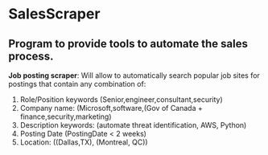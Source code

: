 # SalesScraper

## Program to provide tools to automate the sales process.

**Job posting scraper**: Will allow to automatically search popular job sites for postings that contain any combination of:

1. Role/Position keywords   (Senior,engineer,consultant,security)
2. Company name:            (Microsoft,software,(Gov of Canada + finance,security,marketing)
3. Description keywords:    (automate threat identification, AWS, Python)
4. Posting Date             (PostingDate < 2 weeks)
5. Location:                ((Dallas,TX), (Montreal, QC))


    
